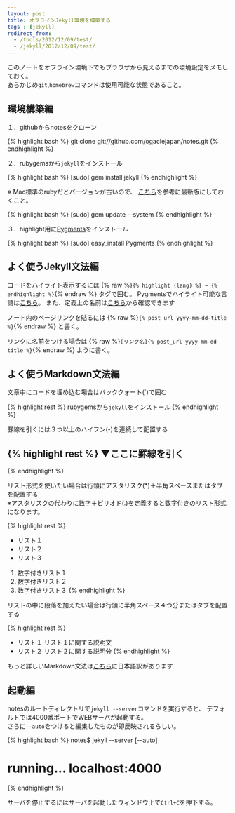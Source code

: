 ```yaml
---
layout: post
title: オフラインJekyll環境を構築する
tags : [jekyll]
redirect_from:
  - /tools/2012/12/09/test/
  - /jekyll/2012/12/09/test/
---
```


このノートをオフライン環境下でもブラウザから見えるまでの環境設定をメモしておく。  
あらかじめ`git`,`homebrew`コマンドは使用可能な状態であること。

## 環境構築編

１．githubからnotesをクローン

{% highlight bash %}
git clone git://github.com/ogaclejapan/notes.git
{% endhighlight %}

２．rubygemsから`jekyll`をインストール

{% highlight bash %}
[sudo] gem install jekyll
{% endhighlight %}

※ Mac標準のrubyだとバージョンが古いので、
[こちら](http://pplog.org/?p=2155)を参考に最新版にしておくこと。

{% highlight bash %}
[sudo] gem update --system
{% endhighlight %}

３．highlight用に[Pygments](http://pygments.org/)をインストール

{% highlight bash %}
[sudo] easy_install Pygments
{% endhighlight %}


## よく使うJekyll文法編

コードをハイライト表示するには
{% raw %}`{% highlight (lang) %} ~ {% endhighlight %}`{% endraw %}
タグで囲む。
Pygmentsでハイライト可能な言語は[こちら](http://pygments.org/languages/)。
また、定義上の名前は[こちら](http://pygments.org/docs/lexers/)から確認できます

ノート内のページリンクを貼るには
{% raw %}`{% post_url yyyy-mm-dd-title %}`{% endraw %}
と書く。

リンクに名前をつける場合は
{% raw %}`[リンク名]{% post_url yyyy-mm-dd-title %}`{% endraw %}
ように書く。


## よく使うMarkdown文法編

文章中にコードを埋め込む場合はバッククォート(\`)で囲む

{% highlight rest %}
rubygemsから`jekyll`をインストール
{% endhighlight %}

罫線を引くには３つ以上のハイフン(\-)を連続して配置する

{% highlight rest %}
▼ここに罫線を引く
-----------------
{% endhighlight %}

リスト形式を使いたい場合は行頭にアスタリスク(\*)＋半角スペースまたはタブを配置する  
※アスタリスクの代わりに数字＋ピリオド(\.)を定義すると数字付きのリスト形式になります。

{% highlight rest %}
* リスト１
* リスト２
* リスト３

1. 数字付きリスト１
2. 数字付きリスト２
3. 数字付きリスト３
{% endhighlight %}

リストの中に段落を加えたい場合は行頭に半角スペース４つ分またはタブを配置する

{% highlight rest %}
* リスト１
	リスト１に関する説明文
* リスト２
	リスト２に関する説明分
{% endhighlight %}


もっと詳しいMarkdown文法は[こちら](http://blog.2310.net/archives/6)に日本語訳があります


## 起動編

notesのルートディレクトリで`jekyll --server`コマンドを実行すると、
デフォルトでは4000番ポートでWEBサーバが起動する。  
さらに`--auto`をつけると編集したものが即反映されるらしい。

{% highlight bash %}
  notes$ jekyll --server [--auto]
  # running... localhost:4000
{% endhighlight %}

サーバを停止するにはサーバを起動したウィンドウ上で`Ctrl+C`を押下する。
